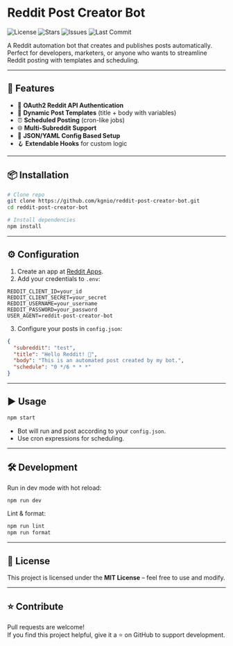 # Reddit Post Creator Bot

![License](https://img.shields.io/github/license/kgnio/reddit-post-creator-bot)
![Stars](https://img.shields.io/github/stars/kgnio/reddit-post-creator-bot)
![Issues](https://img.shields.io/github/issues/kgnio/reddit-post-creator-bot)
![Last Commit](https://img.shields.io/github/last-commit/kgnio/reddit-post-creator-bot)

A Reddit automation bot that creates and publishes posts automatically.  
Perfect for developers, marketers, or anyone who wants to streamline Reddit posting with templates and scheduling.

---

## 🚀 Features

- 🔑 **OAuth2 Reddit API Authentication**  
- 📝 **Dynamic Post Templates** (title + body with variables)  
- ⏰ **Scheduled Posting** (cron-like jobs)  
- 🌐 **Multi-Subreddit Support**  
- 💾 **JSON/YAML Config Based Setup**  
- 🪝 **Extendable Hooks** for custom logic  

---

## 📦 Installation

```bash
# Clone repo
git clone https://github.com/kgnio/reddit-post-creator-bot.git
cd reddit-post-creator-bot

# Install dependencies
npm install
```

---

## ⚙️ Configuration

1. Create an app at [Reddit Apps](https://www.reddit.com/prefs/apps).
2. Add your credentials to `.env`:

```env
REDDIT_CLIENT_ID=your_id
REDDIT_CLIENT_SECRET=your_secret
REDDIT_USERNAME=your_username
REDDIT_PASSWORD=your_password
USER_AGENT=reddit-post-creator-bot
```

3. Configure your posts in `config.json`:

```json
{
  "subreddit": "test",
  "title": "Hello Reddit! 🚀",
  "body": "This is an automated post created by my bot.",
  "schedule": "0 */6 * * *" 
}
```

---

## ▶️ Usage

```bash
npm start
```

- Bot will run and post according to your `config.json`.  
- Use cron expressions for scheduling.  

---

## 🛠️ Development

Run in dev mode with hot reload:

```bash
npm run dev
```

Lint & format:

```bash
npm run lint
npm run format
```

---

## 📜 License

This project is licensed under the **MIT License** – feel free to use and modify.

---

## ⭐ Contribute

Pull requests are welcome!  
If you find this project helpful, give it a ⭐ on GitHub to support development.
